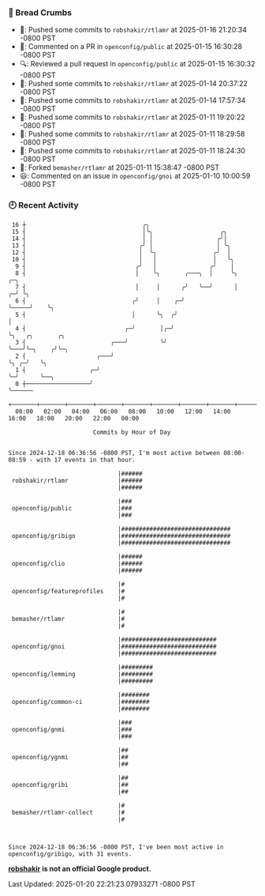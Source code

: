 ### 🍞 Bread Crumbs

 * 🚢: Pushed some commits to `robshakir/rtlamr` at 2025-01-16 21:20:34 -0800 PST
 * 💬: Commented on a PR in  `openconfig/public` at 2025-01-15 16:30:28 -0800 PST
 * 🔍: Reviewed a pull request in  `openconfig/public` at 2025-01-15 16:30:32 -0800 PST
 * 🚢: Pushed some commits to `robshakir/rtlamr` at 2025-01-14 20:37:22 -0800 PST
 * 🚢: Pushed some commits to `robshakir/rtlamr` at 2025-01-14 17:57:34 -0800 PST
 * 🚢: Pushed some commits to `robshakir/rtlamr` at 2025-01-11 19:20:22 -0800 PST
 * 🚢: Pushed some commits to `robshakir/rtlamr` at 2025-01-11 18:29:58 -0800 PST
 * 🚢: Pushed some commits to `robshakir/rtlamr` at 2025-01-11 18:24:30 -0800 PST
 * 🍴: Forked `bemasher/rtlamr` at 2025-01-11 15:38:47 -0800 PST
 * 😃: Commented on an issue in `openconfig/gnoi` at 2025-01-10 10:00:59 -0800 PST

### 🕘 Recent Activity
```
 16 ┼                                 ╭╮
 15 ┤                                 │╰╮                   ╭╮
 14 ┤                                 │ │                  ╭╯│
 13 ┤                                ╭╯ │                  │ ╰╮
 12 ┤                                │  ╰╮                ╭╯  │
 10 ┤                                │   │                │   ╰╮
  9 ┤                               ╭╯   │               ╭╯    │
  8 ┤                               │    ╰╮       ╭───╮  │     ╰╮       ╭─╮
  7 ┤                               │     │      ╭╯   ╰──╯      │     ╭─╯ ╰╮
  6 ┤                              ╭╯     │    ╭─╯              ╰─────╯    ╰╮
  5 ┤                              │      ╰╮  ╭╯                            │
  4 ┤                            ╭─╯       │╭─╯                             ╰╮   ╭╮       ╭╮
  3 ┤                        ╭───╯         ╰╯                                ╰───╯╰─╮    ╭╯╰─╮
  2 ┤                    ╭───╯                                                      ╰╮ ╭─╯   ╰╮
  1 ┤                  ╭─╯                                                           ╰─╯      ╰──╮
  0 ┼──────────────────╯                                                                         ╰──────
    +───────+───────+───────+───────+───────+───────+───────+───────+───────+───────+───────+───────+────
  00:00   02:00   04:00   06:00   08:00   10:00   12:00   14:00   16:00   18:00   20:00   22:00   00:00   

						Commits by Hour of Day


Since 2024-12-18 06:36:56 -0800 PST, I'm most active between 08:00-08:59 - with 17 events in that hour.

```



```
                               |######
 robshakir/rtlamr              |######
                               |######

                               |###
 openconfig/public             |###
                               |###

                               |###############################
 openconfig/gribigo            |###############################
                               |###############################

                               |######
 openconfig/clio               |######
                               |######

                               |#
 openconfig/featureprofiles    |#
                               |#

                               |#
 bemasher/rtlamr               |#
                               |#

                               |###########################
 openconfig/gnoi               |###########################
                               |###########################

                               |#########
 openconfig/lemming            |#########
                               |#########

                               |########
 openconfig/common-ci          |########
                               |########

                               |###
 openconfig/gnmi               |###
                               |###

                               |##
 openconfig/ygnmi              |##
                               |##

                               |##
 openconfig/gribi              |##
                               |##

                               |#
 bemasher/rtlamr-collect       |#
                               |#



Since 2024-12-18 06:36:56 -0800 PST, I've been most active in openconfig/gribigo, with 31 events.

```
**[robshakir](mailto:robjs@google.com) is not an official Google product.**  


Last Updated: 2025-01-20 22:21:23.07933271 -0800 PST
